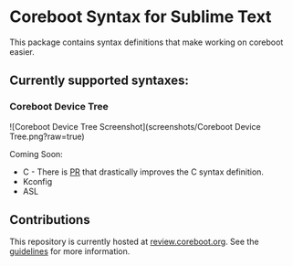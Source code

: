 # Coreboot Syntax for Sublime Text

This package contains syntax definitions that make working on coreboot
easier.

## Currently supported syntaxes:

### Coreboot Device Tree

![Coreboot Device Tree Screenshot](screenshots/Coreboot Device Tree.png?raw=true)

Coming Soon:
* C - There is [PR](https://github.com/sublimehq/Packages/pull/1831) that
	  drastically improves the C syntax definition.
* Kconfig
* ASL

## Contributions

This repository is currently hosted at [review.coreboot.org](https://review.coreboot.org/). See the
[guidelines](https://doc.coreboot.org/getting_started/gerrit_guidelines.html) for more information.
